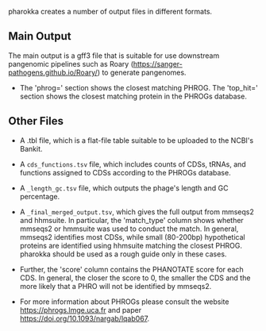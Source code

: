 pharokka creates a number of output files in different formats.

Main Output
----------
The main output is a gff3 file that is suitable for use downstream pangenomic pipelines such as Roary (https://sanger-pathogens.github.io/Roary/) to generate pangenomes.

* The 'phrog=' section shows the closest matching PHROG. The 'top_hit=' section shows the closest matching protein in the PHROGs database.

Other Files
------
* A .tbl file, which is a flat-file table suitable to be uploaded to the NCBI's Bankit.

* A `cds_functions.tsv` file, which includes counts of CDSs, tRNAs, and functions assigned to CDSs according to the PHROGs database.

* A `_length_gc.tsv` file, which outputs the phage's length and GC percentage.

* A `_final_merged_output.tsv`, which gives the full output from mmseqs2 and hhmsuite. In particular, the 'match_type' column shows whether mmseqs2 or hmmsuite was used to conduct the match. In general, mmseqs2 identifies most CDSs, while small (80-200bp) hypothetical proteins are identified using hhmsuite matching the closest PHROG. pharokka should be used as a rough guide only in these cases.

* Further, the 'score' column contains the PHANOTATE score for each CDS. In general, the closer the score to 0, the smaller the CDS and the more likely that a PHRO will not be identified by mmseqs2.

* For more information about PHROGs please consult the website https://phrogs.lmge.uca.fr and paper https://doi.org/10.1093/nargab/lqab067.
